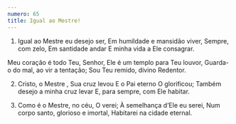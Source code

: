 ```yaml
---
numero: 65
title: Igual ao Mestre!
---
```

1. Igual ao Mestre eu desejo ser,
Em humildade e mansidão viver,
Sempre, com zelo,
Em santidade andar
E minha vida a Ele consagrar.

Meu coração é todo Teu, Senhor,
Ele é um templo para Teu louvor,
Guarda-o do mal, ao vir a tentação;
Sou Teu remido, divino Redentor.

2. Cristo, o Mestre , Sua cruz levou
E o Pai eterno O glorificou;
Também desejo a minha cruz levar
E, para sempre, com Ele habitar.

3. Como é o Mestre, no céu, O verei;
À semelhança d’Ele eu serei,
Num corpo santo, glorioso e imortal,
Habitarei na cidade eternal.
